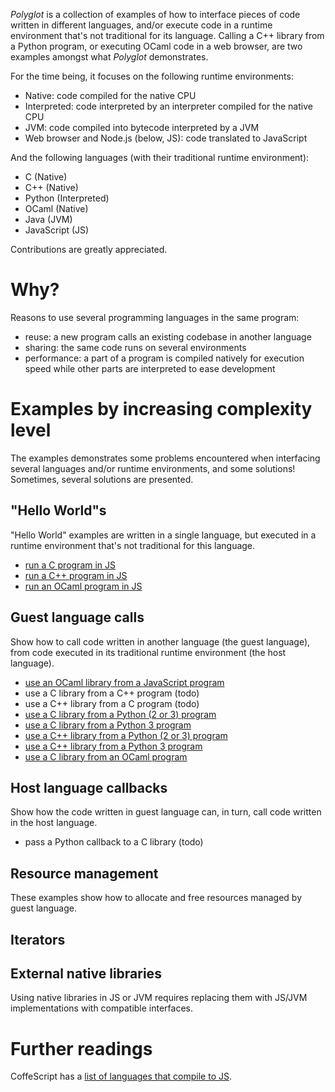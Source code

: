 *Polyglot* is a collection of examples of how to interface pieces of code written in different languages,
and/or execute code in a runtime environment that's not traditional for its language.
Calling a C++ library from a Python program, or executing OCaml code in a web browser,
are two examples amongst what *Polyglot* demonstrates.

For the time being, it focuses on the following runtime environments:

- Native: code compiled for the native CPU
- Interpreted: code interpreted by an interpreter compiled for the native CPU
- JVM: code compiled into bytecode interpreted by a JVM
- Web browser and Node.js (below, JS): code translated to JavaScript

And the following languages (with their traditional runtime environment):

- C (Native)
- C++ (Native)
- Python (Interpreted)
- OCaml (Native)
- Java (JVM)
- JavaScript (JS)

Contributions are greatly appreciated.

Why?
====

Reasons to use several programming languages in the same program:

- reuse: a new program calls an existing codebase in another language
- sharing: the same code runs on several environments
- performance: a part of a program is compiled natively for execution speed while other parts are interpreted to ease development

Examples by increasing complexity level
=======================================

The examples demonstrates some problems encountered when interfacing several languages and/or runtime environments, and some solutions!
Sometimes, several solutions are presented.

"Hello World"s
--------------

"Hello World" examples are written in a single language, but executed in a runtime environment that's not traditional for this language.

- [run a C program in JS](HelloWorlds/C_in_JS.Emscripten)
- [run a C++ program in JS](HelloWorlds/C++_in_JS.Emscripten)
- [run an OCaml program in JS](HelloWorlds/OCaml_in_JS.JsOfOCaml)

Guest language calls
--------------------

Show how to call code written in another language (the guest language), from code executed in its traditional runtime environment (the host language).

- [use an OCaml library from a JavaScript program](GuestCalls/OCaml_from_JavaScript.JsOfOCaml)
- use a C library from a C++ program (todo)
- use a C++ library from a C program (todo)
- [use a C library from a Python (2 or 3) program](GuestCalls/C_from_Python.ctypes)
- [use a C library from a Python 3 program](GuestCalls/C_from_Python3.extension)
- [use a C++ library from a Python (2 or 3) program](GuestCalls/C++_from_Python.boost)
- [use a C++ library from a Python 3 program](GuestCalls/C++_from_Python3.extension)
- [use a C library from an OCaml program](GuestCalls/C_from_OCaml.ctypes-foreign)

Host language callbacks
-----------------------

Show how the code written in guest language can, in turn, call code written in the host language.

- pass a Python callback to a C library (todo)

Resource management
-------------------

These examples show how to allocate and free resources managed by guest language.

Iterators
---------

External native libraries
-------------------------

Using native libraries in JS or JVM requires replacing them with JS/JVM implementations with compatible interfaces.

Further readings
================

CoffeScript has a [list of languages that compile to JS](https://github.com/jashkenas/coffeescript/wiki/List-of-languages-that-compile-to-JS).
